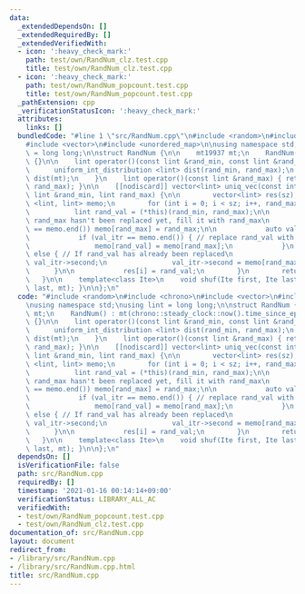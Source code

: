 ```yaml
---
data:
  _extendedDependsOn: []
  _extendedRequiredBy: []
  _extendedVerifiedWith:
  - icon: ':heavy_check_mark:'
    path: test/own/RandNum_clz.test.cpp
    title: test/own/RandNum_clz.test.cpp
  - icon: ':heavy_check_mark:'
    path: test/own/RandNum_popcount.test.cpp
    title: test/own/RandNum_popcount.test.cpp
  _pathExtension: cpp
  _verificationStatusIcon: ':heavy_check_mark:'
  attributes:
    links: []
  bundledCode: "#line 1 \"src/RandNum.cpp\"\n#include <random>\n#include <chrono>\n\
    #include <vector>\n#include <unordered_map>\n\nusing namespace std;\nusing lint\
    \ = long long;\n\nstruct RandNum {\n\n    mt19937 mt;\n    RandNum() : mt(chrono::steady_clock::now().time_since_epoch().count())\
    \ {}\n\n    lint operator()(const lint &rand_min, const lint &rand_max) {\n  \
    \      uniform_int_distribution <lint> dist(rand_min, rand_max);\n        return\
    \ dist(mt);\n    }\n    lint operator()(const lint &rand_max) { return (*this)(0LL,\
    \ rand_max); }\n\n    [[nodiscard]] vector<lint> uniq_vec(const int &sz, const\
    \ lint &rand_min, lint rand_max) {\n\n        vector<lint> res(sz);\n        unordered_map\
    \ <lint, lint> memo;\n        for (int i = 0; i < sz; i++, rand_max--) {\n\n \
    \           lint rand_val = (*this)(rand_min, rand_max);\n\n            // If\
    \ rand_max hasn't been replaced yet, fill it with rand_max\n            if (memo.find(rand_max)\
    \ == memo.end()) memo[rand_max] = rand_max;\n\n            auto val_itr = memo.find(rand_val);\n\
    \            if (val_itr == memo.end()) { // replace rand_val with rand_max\n\
    \                memo[rand_val] = memo[rand_max];\n            }\n           \
    \ else { // If rand_val has already been replaced\n                rand_val =\
    \ val_itr->second;\n                val_itr->second = memo[rand_max];\n      \
    \      }\n\n            res[i] = rand_val;\n        }\n        return res;\n \
    \   }\n\n    template<class Ite>\n    void shuf(Ite first, Ite last) { shuffle(first,\
    \ last, mt); }\n\n};\n"
  code: "#include <random>\n#include <chrono>\n#include <vector>\n#include <unordered_map>\n\
    \nusing namespace std;\nusing lint = long long;\n\nstruct RandNum {\n\n    mt19937\
    \ mt;\n    RandNum() : mt(chrono::steady_clock::now().time_since_epoch().count())\
    \ {}\n\n    lint operator()(const lint &rand_min, const lint &rand_max) {\n  \
    \      uniform_int_distribution <lint> dist(rand_min, rand_max);\n        return\
    \ dist(mt);\n    }\n    lint operator()(const lint &rand_max) { return (*this)(0LL,\
    \ rand_max); }\n\n    [[nodiscard]] vector<lint> uniq_vec(const int &sz, const\
    \ lint &rand_min, lint rand_max) {\n\n        vector<lint> res(sz);\n        unordered_map\
    \ <lint, lint> memo;\n        for (int i = 0; i < sz; i++, rand_max--) {\n\n \
    \           lint rand_val = (*this)(rand_min, rand_max);\n\n            // If\
    \ rand_max hasn't been replaced yet, fill it with rand_max\n            if (memo.find(rand_max)\
    \ == memo.end()) memo[rand_max] = rand_max;\n\n            auto val_itr = memo.find(rand_val);\n\
    \            if (val_itr == memo.end()) { // replace rand_val with rand_max\n\
    \                memo[rand_val] = memo[rand_max];\n            }\n           \
    \ else { // If rand_val has already been replaced\n                rand_val =\
    \ val_itr->second;\n                val_itr->second = memo[rand_max];\n      \
    \      }\n\n            res[i] = rand_val;\n        }\n        return res;\n \
    \   }\n\n    template<class Ite>\n    void shuf(Ite first, Ite last) { shuffle(first,\
    \ last, mt); }\n\n};\n"
  dependsOn: []
  isVerificationFile: false
  path: src/RandNum.cpp
  requiredBy: []
  timestamp: '2021-01-16 00:14:14+09:00'
  verificationStatus: LIBRARY_ALL_AC
  verifiedWith:
  - test/own/RandNum_popcount.test.cpp
  - test/own/RandNum_clz.test.cpp
documentation_of: src/RandNum.cpp
layout: document
redirect_from:
- /library/src/RandNum.cpp
- /library/src/RandNum.cpp.html
title: src/RandNum.cpp
---
```

